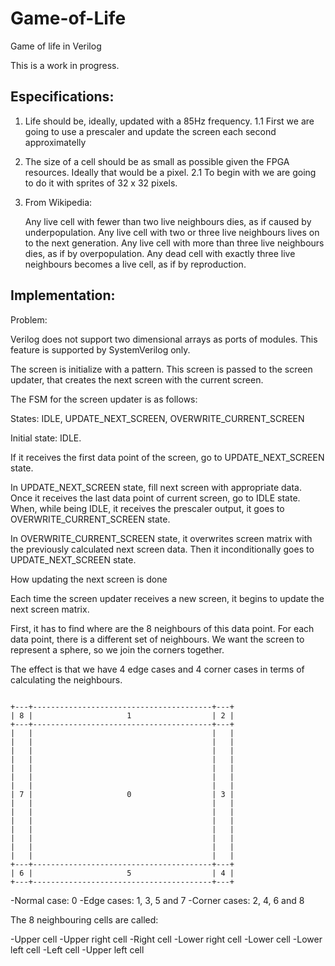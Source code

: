 # Game-of-Life
Game of life in Verilog

This is a work in progress.

## Especifications:

1. Life should be, ideally, updated with a 85Hz frequency. 
1.1 First we are going to use a prescaler and update the screen each second approximatelly
2. The size of a cell should be as small as possible given the FPGA resources. Ideally that would be a pixel.
2.1 To begin with we are going to do it with sprites of 32 x 32 pixels.
3. From Wikipedia:

    Any live cell with fewer than two live neighbours dies, as if caused by underpopulation.
    Any live cell with two or three live neighbours lives on to the next generation.
    Any live cell with more than three live neighbours dies, as if by overpopulation.
    Any dead cell with exactly three live neighbours becomes a live cell, as if by reproduction.

## Implementation:

Problem:

Verilog does not support two dimensional arrays as ports of modules. This feature is supported by SystemVerilog only.

The screen is initialize with a pattern. This screen is passed to the screen updater, that creates the next screen with the current screen.

The FSM for the screen updater is as follows:

States: IDLE, UPDATE_NEXT_SCREEN, OVERWRITE_CURRENT_SCREEN

Initial state: IDLE.

If it receives the first data point of the screen, go to UPDATE_NEXT_SCREEN state.

In UPDATE_NEXT_SCREEN state, fill next screen with appropriate data.
Once it receives the last data point of current screen, go to IDLE state.
When, while being IDLE, it receives the prescaler output, it goes to OVERWRITE_CURRENT_SCREEN state.

In OVERWRITE_CURRENT_SCREEN state, it overwrites screen matrix with the previously calculated next screen data.
Then it inconditionally goes to UPDATE_NEXT_SCREEN state.

How updating the next screen is done

Each time the screen updater receives a new screen, it begins to update the next screen matrix.

First, it has to find where are the 8 neighbours of this data point. 
For each data point, there is a different set of neighbours.
We want the screen to represent a sphere, so we join the corners together.

The effect is that we have 4 edge cases and 4 corner cases in terms of calculating the neighbours.
```

+---+----------------------------------------+---+
| 8 |                     1                  | 2 |
+---+----------------------------------------+---+
|   |                                        |   |
|   |                                        |   |
|   |                                        |   |
|   |                                        |   |
|   |                                        |   |
|   |                                        |   |
|   |                                        |   |
| 7 |                     0                  | 3 |
|   |                                        |   |
|   |                                        |   |
|   |                                        |   |
|   |                                        |   |
|   |                                        |   |
|   |                                        |   |
|   |                                        |   |
+---+----------------------------------------+---+
| 6 |                     5                  | 4 |
+---+----------------------------------------+---+

```

-Normal case: 0
-Edge cases: 1, 3, 5 and 7
-Corner cases: 2, 4, 6 and 8

The 8 neighbouring cells are called:

-Upper cell
-Upper right cell
-Right cell
-Lower right cell
-Lower cell
-Lower left cell
-Left cell
-Upper left cell